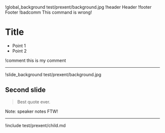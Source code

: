 !global_background test/prexent/background.jpg
!header Header
!footer Footer
!badcomm This command is wrong!
# Title


* Point 1
* Point 2

!comment this is my comment

---
!slide_background test/prexent/background.jpg

## Second slide

> Best quote ever.

Note: speaker notes FTW!

---

!include test/prexent/child.md